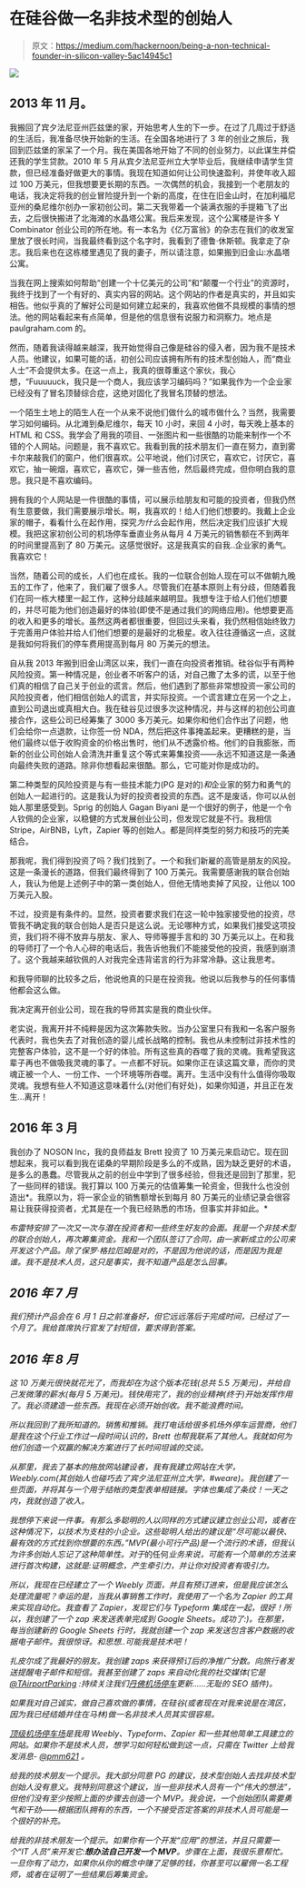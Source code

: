 # 在硅谷做一名非技术型的创始人

> 原文：<https://medium.com/hackernoon/being-a-non-technical-founder-in-silicon-valley-5ac14945c1>

![](img/78d78ce65a92736a352030adfb68f473.png)

## 2013 年 11 月。

我搬回了宾夕法尼亚州匹兹堡的家，开始思考人生的下一步。在过了几周过于舒适的生活后，我准备尽快开始新的生活。在全国各地进行了 3 年的创业之旅后，我回到匹兹堡的家呆了一个月。我在美国各地开始了不同的创业努力，以此谋生并偿还我的学生贷款。2010 年 5 月从宾夕法尼亚州立大学毕业后，我继续申请学生贷款，但已经准备好做更大的事情。我现在知道如何让公司快速盈利，并使年收入超过 100 万美元，但我想要更长期的东西。一次偶然的机会，我接到一个老朋友的电话，我决定将我的创业冒险提升到一个新的高度，在住在旧金山时，在加利福尼亚州的桑尼维尔创办一家初创公司。第二天我带着一个装满衣服的手提箱飞了出去，之后很快搬进了北海滩的水晶塔公寓。我后来发现，这个公寓楼是许多 Y Combinator 创业公司的所在地。有一本名为《亿万富翁》的杂志在我们的收发室里放了很长时间，当我最终看到这个名字时，我看到了德鲁·休斯顿。我拿走了杂志。我后来也在这栋楼里遇见了我的妻子，所以请注意，如果搬到旧金山:水晶塔公寓。

当我在网上搜索如何帮助“创建一个十亿美元的公司”和“颠覆一个行业”的资源时，我终于找到了一个有好的、真实内容的网站。这个网站的作者是真实的，并且如实相告。他似乎真的了解好公司是如何建立起来的，我喜欢他做不具规模的事情的想法。他的网站看起来有点简单，但是他的信息很有说服力和洞察力。地点是 paulgraham.com 的。

然而，随着我读得越来越深，我开始觉得自己像是硅谷的侵入者，因为我不是技术人员。他建议，如果可能的话，初创公司应该拥有所有的技术型创始人，而“商业人士”不会提供太多。在这一点上，我真的很尊重这个家伙，我心想，“Fuuuuuck，我只是一个商人，我应该学习编码吗？”如果我作为一个企业家已经没有了冒名顶替综合症，这绝对固化了我冒名顶替的想法。

一个陌生土地上的陌生人在一个从来不说他们做什么的城市做什么？当然，我需要学习如何编码。从北滩到桑尼维尔，每天 10 小时，来回 4 小时，每天晚上基本的 HTML 和 CSS。我学会了用我的项目、一张图片和一些很酷的功能来制作一个不错的个人网站。问题是，我不喜欢它。我看到我的技术朋友们一直在努力，直到雾卡尔来敲我们的窗户，他们很喜欢。公平地说，他们讨厌它，喜欢它，讨厌它，喜欢它，抽一碗烟，喜欢它，喜欢它，弹一些吉他，然后最终完成，但你明白我的意思。我只是不喜欢编码。

拥有我的个人网站是一件很酷的事情，可以展示给朋友和可能的投资者，但我仍然有生意要做，我们需要展示增长。啊，我喜欢的！给人们他们想要的。我戴上企业家的帽子，看看什么在起作用，探究*为什么*会起作用，然后决定我们应该扩大规模。我把这家初创公司的机场停车垂直业务从每月 4 万美元的销售额在不到两年的时间里提高到了 80 万美元。这感觉很好。这是我真实的自我..企业家的勇气。我喜欢它！

当然，随着公司的成长，人们也在成长。我的一位联合创始人现在可以不做朝九晚五的工作了，他来了，我们雇了很多人。尽管我们在基本原则上有分歧，但随着我们在同一栋大楼里一起工作，这种分歧越来越明显。我想专注于给人们他们想要的，并尽可能为他们创造最好的体验(即使不是通过我们的网络应用)。他想要更高的收入和更多的增长。虽然这两者都很重要，但回过头来看，我仍然相信始终致力于完善用户体验并给人们他们想要的是最好的北极星。收入往往遵循这一点，这就是我如何将我们的停车费用提高到每月 80 万美元的想法。

自从我 2013 年搬到旧金山湾区以来，我们一直在向投资者推销。硅谷似乎有两种风险投资。第一种情况是，创业者不听客户的话，对自己撒了太多的谎，以至于他们真的相信了自己关于创业的谎言。然后，他们遇到了那些非常想投资一家公司的风险投资者，他们相信创始人的谎言，并实际投资。一个谎言建立在另一个之上，直到公司退出或真相大白。我在硅谷见过很多次这种情况，并与这样的初创公司直接合作，这些公司已经筹集了 3000 多万美元。如果你和他们合作出了问题，他们会给你一点退款，让你签一份 NDA，然后把这件事掩盖起来。更糟糕的是，当他们最终以低于收购资金的价格出售时，他们从不透露价格。他们的自我膨胀，而新的创业公司创始人会清洗并重复这个等式来筹集投资——永远不知道这是一条通向最终失败的道路。除非你想看起来很酷。那么，它可能对你是成功的。

第二种类型的风险投资是与有一些技术能力(PG 是对的)*和*企业家的努力和勇气的创始人一起进行的。这是我认为好的投资者投资的东西。这不是废话，你可以从创始人那里感受到。Sprig 的创始人 Gagan Biyani 是一个很好的例子，他是一个令人钦佩的企业家，以稳健的方式发展创业公司，但发现它就是不行。我相信 Stripe，AirBNB，Lyft，Zapier 等的创始人。都是同样类型的努力和技巧的完美结合。

那我呢，我们得到投资了吗？我们找到了。一个和我们新雇的高管是朋友的风投。这是一条漫长的道路，但我们最终得到了 100 万美元。我需要感谢我的联合创始人，我认为他是上述例子中的第一类创始人，但他无情地卖掉了风投，让他以 100 万美元入股。

不过，投资是有条件的。显然，投资者要求我们在这一轮中独家接受他的投资，尽管我不确定我的联合创始人是否只是这么说。无论哪种方式，如果我们接受这项投资，我们将不得不放弃与朋友、家人、导师等握手言和的 30 万美元以上。在和我的导师打了一个令人心碎的电话后，我告诉他我们不能接受他的投资，我感到崩溃了。这个我越来越钦佩的人对我完全违背诺言的行为非常冷静。这让我思考。

和我导师聊的比较多之后，他说他真的只是在投资我。他说以后我参与的任何事情他都会这么做。

我决定离开创业公司，现在我的导师其实是我的商业伙伴。

老实说，我离开并不纯粹是因为这次筹款失败。当办公室里只有我和一名客户服务代表时，我也失去了对我创造的婴儿成长战略的控制。我也从未控制过非技术性的完整客户体验，这不是一个好的体验。所有这些真的吞噬了我的灵魂。我希望我这辈子再也不做吸我灵魂的事了。一点都不好玩。如果你正在读这篇文章，而你的灵魂正被一个人、一份工作、一个环境等所吞噬。离开。生活中没有什么值得你吸取灵魂。我想有些人不知道这意味着什么(对他们有好处)，如果你知道，并且正在发生…离开！

## 2016 年 3 月

我创办了 NOSON Inc，我的良师益友 Brett 投资了 10 万美元来启动它。现在回想起来，我可以看到我在诺桑的早期阶段是多么的不成熟，因为缺乏更好的术语，是多么的愚蠢。尽管我从之前的创业中学到了很多经验，但我还是回到了那里，犯了一些同样的错误。我打算以 100 万美元的估值筹集一轮资金，但我什么也没创造出*。我原以为，将一家企业的销售额增长到每月 80 万美元的业绩记录会很容易让我获得投资者，尤其是在一个我已经熟悉的市场，但事实并非如此。*

*布雷特安排了一次又一次与潜在投资者和一些终生好友的会面。我是一个非技术型的联合创始人，再次筹集资金。我和一个团队签订了合同，由一家新成立的公司来开发这个产品。除了保罗·格拉厄姆是对的，不是因为他说的话，而是因为我是谁。我不是技术人员，这只是事实，我不知道产品是怎么回事。*

## *2016 年 7 月*

*我们预计产品会在 6 月 1 日之前准备好，但它远远落后于完成时间，已经过了一个月了。我给首席执行官发了封短信，要求得到答案。*

## *2016 年 8 月*

*这 10 万美元很快就花光了，而我却在为这个版本花钱(总共 5.5 万美元)，并给自己发微薄的薪水(每月 5 万美元)。钱快用完了，我的创业精神(终于)开始发挥作用了。我必须建造一些东西。我现在必须开始创收。我不能浪费时间。*

*所以我回到了我所知道的。销售和推销。我打电话给很多机场外停车运营商，他们是我在这个行业工作过一段时间认识的，Brett 也帮我联系了其他人。我就如何为他们创造一个双赢的解决方案进行了长时间坦诚的交谈。*

*从那里，我去了基本的拖放网站建设者，我有我建立网站在大学，Weebly.com(其创始人也碰巧去了宾夕法尼亚州立大学，#weare)。我创建了一些页面，并将其与一个用于结帐的类型表单相链接。字体也集成了条纹！一天之内，我就创造了收入。*

*我想停下来说一件事。有那么多聪明的人以同样的方式建议建立创业公司，或者在这种情况下，以技术为支柱的小企业。这些聪明人给出的建议是“尽可能以最快、最有效的方式找到你想要的东西。”MVP(最小可行产品)是一个流行的术语，但我认为许多创始人忘记了这种简单性。对于*的任何*业务来说，可能有一个简单的方法来进行首次构建，这就是:证明概念，产生牵引力，并让你对投资者有吸引力。*

*所以，我现在已经建立了一个 Weebly 页面，并且有预订进来，但是我应该怎么处理流量呢？幸运的是，当我从事销售工作时，我使用了一个名为 Zapier 的工具来实现自动化。我查看了 Zapier，发现它们与 Typeform 集成在一起，很好！所以，我创建了一个 zap 来发送表单完成到 Google Sheets。成功了:)。在那里，每当创建新的 Google Sheets 行时，我就创建一个 zap 来发送包含客户数据的收据电子邮件。我很惊讶。和思想..可能我是技术吧！*

*扎皮尔成了我最好的朋友。我创建 zaps 来获得预订后的净推广分数。向旅行者发送提醒电子邮件和短信。我甚至创建了 zaps 来自动化我的社交媒体(它是 [@TAirportParking](https://twitter.com/tairportparking) :持续关注我们[丹佛机场停车](https://www.airportparking.top/denver.html/?ref=hackernoon)更新……无耻的 SEO 插件)。*

*如果我对自己诚实，做自己喜欢做的事情，在硅谷(或者现在对我来说是在湾区，因为我已经结婚并住在马林)做一名非技术人员其实很容易。*

*[顶级机场停车场](https://www.airportparking.top/?ref=hackernoon)是我用 Weebly、Typeform、Zapier 和一些其他简单工具建立的网站。如果你不是技术人员，想学习如何轻松做到这一点，只需在 Twitter 上给我发消息- [@pmm621](http://twitter.com/@pmm621) 。*

*给我的技术朋友一个提示。我大部分同意 PG 的建议，技术型创始人去找非技术型创始人没有意义。我特别同意这个建议，当一些非技术人员有一个“伟大的想法”，但他们没有至少按照上面的步骤去创造一个 MVP。我会说，一个创始团队需要勇气和干劲——根据团队拥有的东西，一个不接受否定答案的非技术人员可能是一个很好的补充。*

*给我的非技术朋友一个提示。如果你有一个开发“应用”的想法，并且只需要一个“IT 人员”来开发它:**想办法自己开发一个 MVP**。步骤在上面，我很乐意帮忙。一旦你有了动力，如果你从你的概念中赚了足够的钱，你甚至可以雇佣一名工程师，或者在证明了一些结果后筹集资金。*